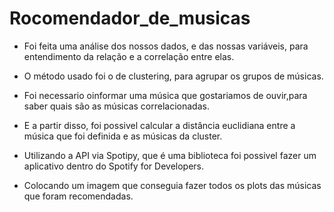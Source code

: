 # Rocomendador_de_musicas

 -  Foi feita uma análise dos nossos dados, e das nossas variáveis, para entendimento da relação e a correlação entre elas.
 
 -  O método usado foi o de clustering, para agrupar os grupos de músicas.
   
 -  Foi necessario oinformar uma música que gostariamos de ouvir,para saber quais são as músicas correlacionadas.

 -  E a partir disso, foi possivel calcular a distância euclidiana entre a música que foi definida  e as músicas da cluster.

 -  Utilizando a API via Spotipy, que é uma biblioteca foi possivel fazer um  aplicativo dentro do Spotify for Developers.

 -  Colocando um imagem que conseguia fazer todos os plots das músicas que foram recomendadas.

   
